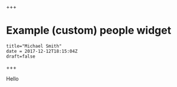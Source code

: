 +++
# Example (custom) people widget

    title="Michael Smith"
    date = 2017-12-12T18:15:04Z
    draft=false
+++

Hello
